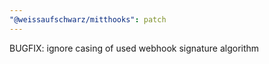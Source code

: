 ```yaml
---
"@weissaufschwarz/mitthooks": patch
---
```


BUGFIX: ignore casing of used webhook signature algorithm

